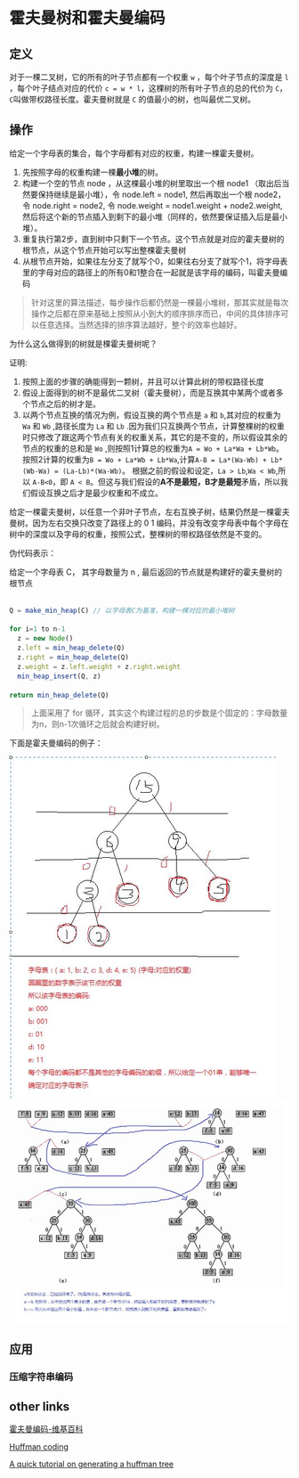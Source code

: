 # 霍夫曼树和霍夫曼编码

## 定义

对于一棵二叉树，它的所有的叶子节点都有一个权重 `w` ，每个叶子节点的深度是 `l` ，每个叶子结点对应的代价 `c = w * l`，这棵树的所有叶子节点的总的代价为 `C`， `C`叫做带权路径长度。霍夫曼树就是 `C` 的值最小的树，也叫最优二叉树。

## 操作

给定一个字母表的集合，每个字母都有对应的权重，构建一棵霍夫曼树。

1. 先按照字母的权重构建一棵**最小堆**的树。
2. 构建一个空的节点 node ，从这棵最小堆的树里取出一个根 node1 （取出后当然要保持继续是最小堆），令 node.left = node1, 然后再取出一个根 node2，令 node.right = node2, 令 node.weight = node1.weight + node2.weight, 然后将这个新的节点插入到剩下的最小堆（同样的，依然要保证插入后是最小堆）。
3. 重复执行第2步，直到树中只剩下一个节点。这个节点就是对应的霍夫曼树的根节点，从这个节点开始可以写出整棵霍夫曼树
4. 从根节点开始，如果往左分支了就写个0，如果往右分支了就写个1，将字母表里的字母对应的路径上的所有0和1整合在一起就是该字母的编码，叫霍夫曼编码

> 针对这里的算法描述，每步操作后都仍然是一棵最小堆树，那其实就是每次操作之后都在原来基础上按照从小到大的顺序排序而已，中间的具体排序可以任意选择。当然选择的排序算法越好，整个的效率也越好。

为什么这么做得到的树就是棵霍夫曼树呢？

证明:

 1. 按照上面的步骤的确能得到一颗树，并且可以计算此树的带权路径长度
 2. 假设上面得到的树不是最优二叉树（霍夫曼树），而是互换其中某两个或者多个节点之后的树才是。
 3. 以两个节点互换的情况为例，假设互换的两个节点是 `a` 和 `b`,其对应的权重为 `Wa` 和 `Wb` ,路径长度为 `La` 和 `Lb` .因为我们只互换两个节点，计算整棵树的权重时只修改了跟这两个节点有关的权重关系，其它的是不变的，所以假设其余的节点的权重的总和是 `Wo` ,则按照1计算总的权重为`A = Wo + La*Wa + Lb*Wb`。按照2计算的权重为`B = Wo + La*Wb + Lb*Wa`,计算`A-B = La*(Wa-Wb) + Lb*(Wb-Wa) = (La-Lb)*(Wa-Wb)`。 根据之前的假设和设定，`La > Lb`,`Wa < Wb`,所以 `A-B<0`，即 `A < B`。但这与我们假设的**A不是最短，B才是最短**矛盾，所以我们假设互换之后才是最少权重和不成立。


给定一棵霍夫曼树，以任意一个非叶子节点，左右互换子树，结果仍然是一棵霍夫曼树。因为左右交换只改变了路径上的 0 1 编码，并没有改变字母表中每个字母在树中的深度以及字母的权重，按照公式，整棵树的带权路径依然是不变的。

伪代码表示：

给定一个字母表 C， 其字母数量为 n , 最后返回的节点就是构建好的霍夫曼树的根节点

```js

Q = make_min_heap(C) // 以字母表C为基准，构建一棵对应的最小堆树

for i=1 to n-1
  z = new Node()
  z.left = min_heap_delete(Q)
  z.right = min_heap_delete(Q)
  z.weight = z.left.weight + z.right.weight
  min_heap_insert(Q, z)

return min_heap_delete(Q)
```

> 上面采用了 for 循环，其实这个构建过程的总的步数是个固定的：字母数量为n，则n-1次循环之后就会构建好树。

下面是霍夫曼编码的例子：

![霍夫曼编码例子](./imgs/霍夫曼编码的例子.jpg)
![霍夫曼编码另一个例子](./imgs/霍夫曼编码的另一个例子.jpg)

## 应用

### 压缩字符串编码

## other links
[霍夫曼编码-维基百科](https://zh.wikipedia.org/wiki/%E9%9C%8D%E5%A4%AB%E6%9B%BC%E7%BC%96%E7%A0%81)

[Huffman coding](http://homes.sice.indiana.edu/yye/lab/teaching/spring2014-C343/huffman.php)

[A quick tutorial on generating a huffman tree](https://www.siggraph.org/education/materials/HyperGraph/video/mpeg/mpegfaq/huffman_tutorial.html)